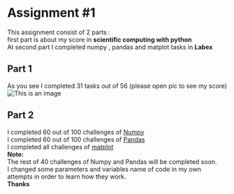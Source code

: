 # Assignment #1
This assignment consist of 2 parts : <br />
first part is about my score in **scientific computing with python** <br />
At second part I completed numpy , pandas and matplot tasks in **Labex** <br />
## Part 1   <br />
As you see I completed 31 tasks out of 56 (please open pic to see my score) <br/> ![This is an image](https://user-images.githubusercontent.com/113939902/218981270-85c1be01-a06f-4516-b1bc-6cd486e87c91.png) <br />
## Part 2  <br />
I completed 60 out of 100 challenges of [Numpy](https://github.com/MeysamAgah/Graph-Machine-Learning-SBU-4012/blob/main/Assignments%20and%20Homeworks/Assignment%20%231/numpy.ipynb) <br />
I completed 60 out of 100 challenges of [Pandas](https://github.com/MeysamAgah/Graph-Machine-Learning-SBU-4012/blob/main/Assignments%20and%20Homeworks/Assignment%20%231/pandas.ipynb) <br />
I completed all challenges of [matplot](https://github.com/MeysamAgah/Graph-Machine-Learning-SBU-4012/blob/main/Assignments%20and%20Homeworks/Assignment%20%231/matplotlib.ipynb) <br />
**Note:** <br />
The rest of 40 challenges of Numpy and Pandas will be completed soon. <br />
I changed some parameters and variables name of code in my own attempts in order to learn how they work. <br />
**Thanks**
